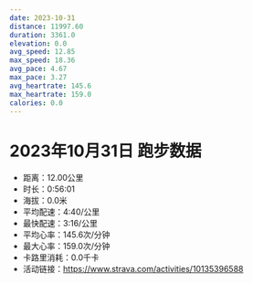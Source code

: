 ```yaml
---
date: 2023-10-31
distance: 11997.60
duration: 3361.0
elevation: 0.0
avg_speed: 12.85
max_speed: 18.36
avg_pace: 4.67
max_pace: 3.27
avg_heartrate: 145.6
max_heartrate: 159.0
calories: 0.0
---
```


# 2023年10月31日 跑步数据

- 距离：12.00公里
- 时长：0:56:01
- 海拔：0.0米
- 平均配速：4:40/公里
- 最快配速：3:16/公里
- 平均心率：145.6次/分钟
- 最大心率：159.0次/分钟
- 卡路里消耗：0.0千卡
- 活动链接：https://www.strava.com/activities/10135396588
